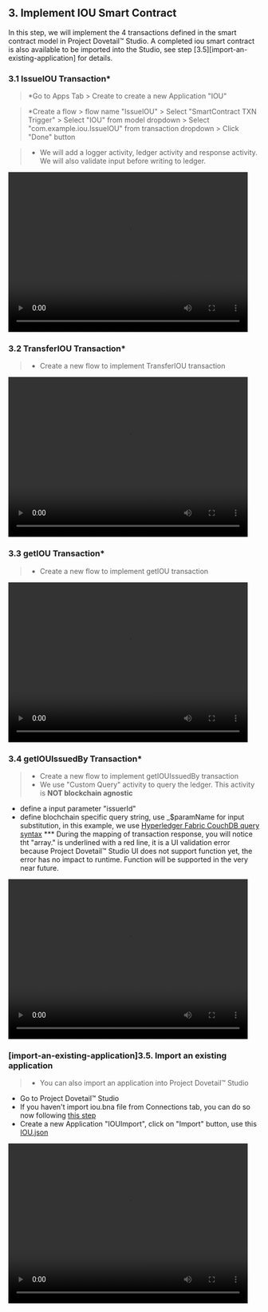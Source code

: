 

## 3. Implement IOU Smart Contract
In this step, we will implement the 4 transactions defined in the smart contract model in Project Dovetail™ Studio. A completed iou smart contract is also available to be imported into the Studio, see step [3.5][import-an-existing-application] for details.

### 3.1 IssueIOU Transaction*

>*Go to Apps Tab > Create to create a new Application "IOU"

>*Create a flow > flow name "IssueIOU" > Select "SmartContract TXN Trigger" > Select "IOU" from model dropdown > Select "com.example.iou.IssueIOU" from transaction dropdown > Click "Done" button

>* We will add a logger activity, ledger activity and response activity. We will also validate input before writing to ledger. 

<p><video width="480" height="320" controls="controls">
    <source src="videos/issueiou.mp4" type="video/mp4">
</video></p>

### 3.2 TransferIOU Transaction*

>* Create a new flow to implement TransferIOU transaction
<p><video width="480" height="320" controls="controls">
    <source src="videos/transferiou.mp4" type="video/mp4">
</video></p>

### 3.3 getIOU Transaction*

>* Create a new flow to implement getIOU transaction
<p><video width="480" height="320" controls="controls">
    <source src="videos/getiou.mp4" type="video/mp4">
</video></p>

### 3.4 getIOUIssuedBy Transaction*

>* Create a new flow to implement getIOUIssuedBy transaction
>* We use "Custom Query" activity to query the ledger. This activity is **NOT blockchain agnostic**
   - define a input parameter "issuerId"
   - define blochchain specific query string, use _$paramName for input substitution, in this example, we use [Hyperledger Fabric CouchDB query syntax](https://hyperledger-fabric.readthedocs.io/en/release-1.3/couchdb_tutorial.html)
   *** During the mapping of transaction response, you will notice tht "array." is underlined with a red line, it is a UI validation error because Project Dovetail™ Studio UI does not support function yet, the error has no impact to runtime. Function will be supported in the very near future.

<p><video width="480" height="320" controls="controls">
    <source src="videos/getiouissuedby.mp4" type="video/mp4">
</video></p>

### [import-an-existing-application]3.5. Import an existing application

>* You can also import an application into Project Dovetail™ Studio
   * Go to Project Dovetail™ Studio
   * If you haven't import iou.bna file from Connections tab, you can do so now following [this step](ch02-03-import.md)
   * Create a new Application "IOUImport", click on "Import" button, use this [IOU.json](tutorials/IOU.json)

<p><video width="480" height="320" controls="controls">
    <source src="videos/importiou.mp4" type="video/mp4">
</video></p>